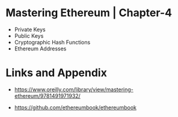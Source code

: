 # Mastering Ethereum | Chapter-4

* Private Keys
* Public Keys
* Cryptographic Hash Functions
* Ethereum Addresses

Links and Appendix
========================================================

- https://www.oreilly.com/library/view/mastering-ethereum/9781491971932/

- https://github.com/ethereumbook/ethereumbook
